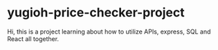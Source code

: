 # yugioh-price-checker-project
Hi, this is a project learning about how to utilize APIs, express, SQL and React all together.

